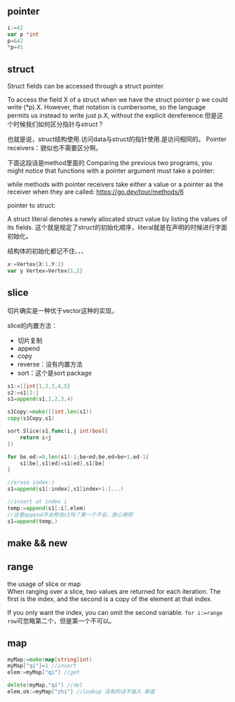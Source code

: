 ## pointer
```go
i:=42
var p *int
p=&42
*p=41
```

## struct
Struct fields can be accessed through a struct pointer.

To access the field X of a struct when we have the struct pointer p we could write (*p).X. However, that notation is cumbersome, so the language permits us instead to write just p.X, without the explicit dereference.但是这个时候我们如何区分指针与struct？

也就是说，struct结构使用.访问data与struct的指针使用.是访问相同的。
Pointer receivers：貌似也不需要区分啊。

下面这段话是method里面的
Comparing the previous two programs, you might notice that functions with a pointer argument must take a pointer:

while methods with pointer receivers take either a value or a pointer as the receiver when they are called:
https://go.dev/tour/methods/6

pointer to struct:

A struct literal denotes a newly allocated struct value by listing the values of its fields.
这个就是规定了struct的初始化顺序，literal就是在声明的时候进行字面初始化。

结构体的初始化都记不住、、、
```go
x:=Vertex{X:1,Y:2}
var y Vertex=Vertex{1,2}
```

## slice

切片确实是一种优于vector这种的实现，

slice的内置方法：          

* 切片复制
* append
* copy
* reverse：没有内置方法
* sort：这个是sort package

```go
s1:=[]int{1,2,3,4,5}
s2:=s1[2:]
s1=append(s1,1,2,3,4)

s1Copy:=make([]int,len(s1))
copy(s1Copy,s1)

sort.Slice(s1,func(i,j int)bool{
    return i<j
})

for be.ed:=0,len(s1)-1;be<ed;be,ed=be+1,ed-1{
    s1[be],s1[ed]=s1[ed],s1[be]
}

//erase index:i
s1=append(s1[:index],s1[index+1:]...)

//insert at index i
temp:=append(s1[:i],elem)
//这里append不会修改s1吗？第一个不会，放心用吧
s1=append(temp,)
```










## make && new

## range
the usage of slice or map        
When ranging over a slice, two values are returned for each iteration. The first is the index, and the second is a copy of the element at that index.

If you only want the index, you can omit the second variable.
`for i:=range row`可忽略第二个，但是第一个不可以。

## map
```go
myMap:=make(map[string]int)
myMap["qi"]=1 //insert
elem:=myMap["qi"] //get

delete(myMap,"qi") //del
elem,ok:=myMap["zhi"] //lookup 没有的话不插入 新值
```